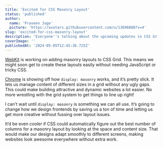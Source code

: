 ```yaml
---
title: 'Excited for CSS Masonry Layout'
status: 'published'
author:
  name: 'Praveen Juge'
  picture: 'https://avatars.githubusercontent.com/u/13696888?v=4'
slug: 'excited-for-css-masonry-layout'
description: 'Everyone''s talking about the upcoming updates in CSS Grid Layouts, thanks to some cool insights from WebKit and Chrome. '
coverImage: ''
publishedAt: '2024-05-05T12:45:36.725Z'
---
```


[WebKit](https://webkit.org/blog/15269/help-us-invent-masonry-layouts-for-css-grid-level-3/) is working on adding masonry layouts to CSS Grid. This means we might soon get to create these layouts easily without needing JavaScript or tricky CSS.

[Chrome](https://developer.chrome.com/blog/masonry) is showing off how `display: masonry` works, and it’s pretty slick. It lets us manage content of different sizes in a grid without any ugly gaps. This could make building attractive and dynamic websites a lot easier. No more wrestling with the grid system to get things to line up right!

I can't wait until `display: masonry` is something we can all use. It’s going to change how we design frontends by saving us a ton of time and letting us get more creative without fussing over layout issues.

It’d be even cooler if CSS could automatically figure out the best number of columns for a masonry layout by looking at the space and content size. That would make our designs adapt smoothly to different screens, making websites look awesome everywhere without extra work.